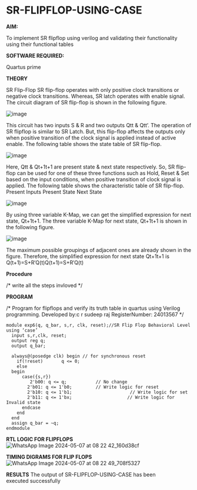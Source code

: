 # SR-FLIPFLOP-USING-CASE

**AIM:**

To implement  SR flipflop using verilog and validating their functionality using their functional tables

**SOFTWARE REQUIRED:**

Quartus prime

**THEORY**

SR Flip-Flop SR flip-flop operates with only positive clock transitions or negative clock transitions. Whereas, SR latch operates with enable signal. The circuit diagram of SR flip-flop is shown in the following figure.

![image](https://github.com/naavaneetha/SR-FLIPFLOP-USING-CASE/assets/154305477/0f710028-ad52-4d3e-9276-8714cf023a25)

 
This circuit has two inputs S & R and two outputs Qtt & Qtt’. The operation of SR flipflop is similar to SR Latch. But, this flip-flop affects the outputs only when positive transition of the clock signal is applied instead of active enable. The following table shows the state table of SR flip-flop.

![image](https://github.com/naavaneetha/SR-FLIPFLOP-USING-CASE/assets/154305477/dabfc4f4-87e3-4cbc-9472-f89ee1b5ed30)

 
Here, Qtt & Qt+1t+1 are present state & next state respectively. So, SR flip-flop can be used for one of these three functions such as Hold, Reset & Set based on the input conditions, when positive transition of clock signal is applied. The following table shows the characteristic table of SR flip-flop. Present Inputs Present State Next State

![image](https://github.com/naavaneetha/SR-FLIPFLOP-USING-CASE/assets/154305477/dd90d16c-aec5-4290-a586-e2346b1e9eb5)

 
By using three variable K-Map, we can get the simplified expression for next state, Qt+1t+1. The three variable K-Map for next state, Qt+1t+1 is shown in the following figure.

![image](https://github.com/naavaneetha/SR-FLIPFLOP-USING-CASE/assets/154305477/473efad6-d70b-4ca7-aeb7-898bbfca319f)

 
The maximum possible groupings of adjacent ones are already shown in the figure. Therefore, the simplified expression for next state Qt+1t+1 is Q(t+1)=S+R′Q(t)Q(t+1)=S+R′Q(t)

**Procedure**

/* write all the steps invloved */

**PROGRAM**

/* Program for flipflops and verify its truth table in quartus using Verilog programming.
Developed by:c r sudeep raj
RegisterNumber: 24013567
*/

```
module exp6(q, q_bar, s,r, clk, reset);//SR Flip Flop Behavioral Level using ‘case’ 
  input s,r,clk, reset;
  output reg q;
  output q_bar;
 
  always@(posedge clk) begin // for synchronous reset
    if(!reset)       q <= 0;
    else 
  begin
      case({s,r})       
	     2'b00: q <= q; 		  // No change
        2'b01: q <= 1'b0;		  // Write logic for reset
        2'b10: q <= 1'b1;                      // Write logic for set
        2'b11: q <= 1'bx;                     // Write logic for Invalid state
      endcase
    end
  end
  assign q_bar = ~q;
endmodule
```
**RTL LOGIC FOR FLIPFLOPS**
![WhatsApp Image 2024-05-07 at 08 22 42_160d38cf](https://github.com/priyadharshini210/SR-FLIPFLOP-USING-CASE/assets/148514638/3647cfc7-fbf0-49ee-b367-c3544207504c)

**TIMING DIGRAMS FOR FLIP FLOPS**
![WhatsApp Image 2024-05-07 at 08 22 49_708f5327](https://github.com/priyadharshini210/SR-FLIPFLOP-USING-CASE/assets/148514638/9ed4a272-67ef-4695-ace9-f81ad87d9d39)

**RESULTS**
The output of SR-FLIPFLOP-USING-CASE has been executed successfully
